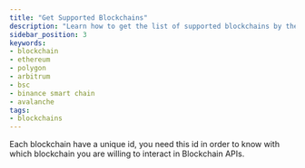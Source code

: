 ```yaml
---
title: "Get Supported Blockchains"
description: "Learn how to get the list of supported blockchains by the API"
sidebar_position: 3
keywords:
- blockchain
- ethereum
- polygon
- arbitrum
- bsc
- binance smart chain
- avalanche
tags:
- blockchains
---
```


Each blockchain have a unique id, you need this id in order to know with which blockchain you are willing to interact in Blockchain APIs.



